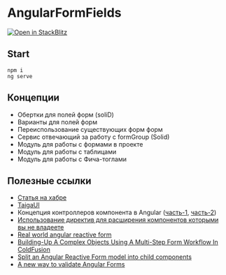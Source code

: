 # AngularFormFields

[![Open in StackBlitz](https://developer.stackblitz.com/img/open_in_stackblitz.svg)](https://stackblitz.com/github/AlexandrBukhtatyy/angular-form-fields)

## Start

```shell
npm i
ng serve
```

## Концепции

- Обертки для полей форм (soliD)
- Варианты для полей форм
- Переиспользование существующих форм форм
- Сервис отвечающий за работу с formGroup (Solid)
- Модуль для работы с формами в проекте
- Модуль для работы с таблицами
- Модуль для работы с Фича-тоглами

## Полезные ссылки

- [Статья на хабре](https://habr.com/ru/companies/tinkoff/articles/740706)
- [TaigaUI](https://taiga-ui.dev/)
- Концепция контроллеров компонента в Angular ([часть-1](https://habr.com/ru/company/tinkoff/blog/546178/), [часть-2](https://habr.com/ru/company/tinkoff/blog/578904/))
- [Использование директив для расширения компонентов которыми вы не владеете](https://timdeschryver.dev/blog/use-angular-directives-to-extend-components-that-you-dont-own)
- [Real world angular reactive form](https://blog.grossman.io/real-world-angular-reactive-forms/)
- [Building-Up A Complex Objects Using A Multi-Step Form Workflow In ColdFusion](https://youtu.be/EI0SiXznUTo)
- [Split an Angular Reactive Form model into child components](https://youtu.be/2DOkiQFB5ic)
- [A new way to validate Angular Forms](https://timdeschryver.dev/blog/a-new-way-to-validate-angular-forms)
